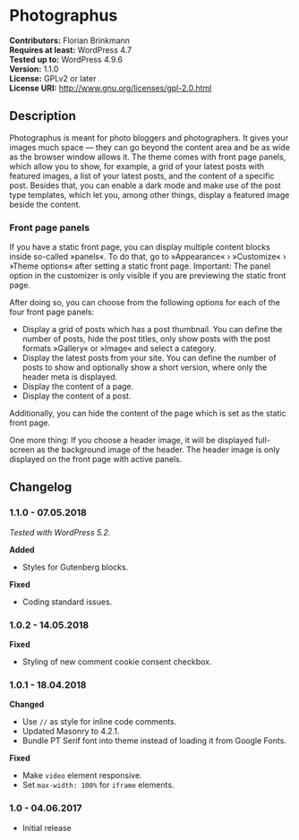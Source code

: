 # Photographus

**Contributors:** Florian Brinkmann  
**Requires at least:** WordPress 4.7  
**Tested up to:** WordPress 4.9.6  
**Version:** 1.1.0  
**License:** GPLv2 or later  
**License URI:** http://www.gnu.org/licenses/gpl-2.0.html  

## Description

Photographus is meant for photo bloggers and photographers. It gives your images much space — they can go beyond the content area and be as wide as the browser window allows it. The theme comes with front page panels, which allow you to show, for example, a grid of your latest posts with featured images, a list of your latest posts, and the content of a specific post. Besides that, you can enable a dark mode and make use of the post type templates, which let you, among other things, display a featured image beside the content.

### Front page panels

If you have a static front page, you can display multiple content blocks inside so-called »panels«. 
To do that, go to »Appearance« › »Customize« › »Theme options« after setting a static front page. 
Important: The panel option in the customizer is only visible if you are previewing the static front page.

After doing so, you can choose from the following options for each of the four front page panels:

* Display a grid of posts which has a post thumbnail. You can define the number of posts, hide the post titles, only show 
posts with the post formats »Gallery« or »Image« and select a category.
* Display the latest posts from your site. You can define the number of posts to show and optionally 
show a short version, where only the header meta is displayed.
* Display the content of a page.
* Display the content of a post.

Additionally, you can hide the content of the page which is set as the static front page.

One more thing: If you choose a header image, it will be displayed full-screen as the background image 
of the header. The header image is only displayed on the front page with active panels.

## Changelog

### 1.1.0 - 07.05.2018

*Tested with WordPress 5.2.*

**Added**

* Styles for Gutenberg blocks.

**Fixed**

* Coding standard issues.

### 1.0.2 - 14.05.2018

**Fixed**

* Styling of new comment cookie consent checkbox.

### 1.0.1 - 18.04.2018

**Changed**

* Use `//` as style for inline code comments.
* Updated Masonry to 4.2.1.
* Bundle PT Serif font into theme instead of loading it from Google Fonts.

**Fixed**

* Make `video` element responsive.
* Set `max-width: 100%` for `iframe` elements.

### 1.0 - 04.06.2017
* Initial release
